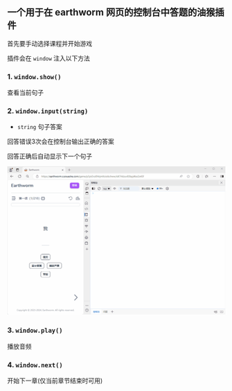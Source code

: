 ## 一个用于在 earthworm 网页的控制台中答题的油猴插件

首先要手动选择课程并开始游戏

插件会在 `window` 注入以下方法


### 1. `window.show()`
查看当前句子


### 2. `window.input(string)`
- `string` 句子答案

回答错误3次会在控制台输出正确的答案

回答正确后自动显示下一个句子



![image](assets/guide.gif)


### 3. `window.play()`
播放音频

### 4. `window.next()`
 开始下一章(仅当前章节结束时可用)

